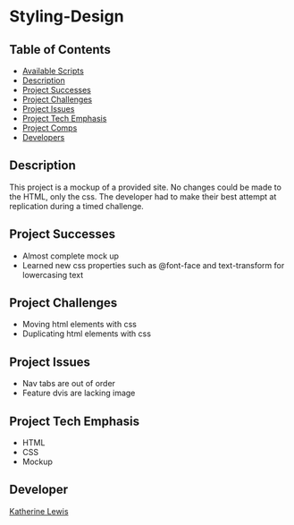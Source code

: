 # Styling-Design

## Table of Contents
* [Available Scripts](#Available-Scripts)
* [Description](#Description)
* [Project Successes](Project-Successes)
* [Project Challenges](Project-Challenges)
* [Project Issues](Project-Issues)
* [Project Tech Emphasis](Project-Tech-Emphasis)
* [Project Comps](Project-Comps)
* [Developers](Developers)

## Description

This project is a mockup of a provided site. No changes could be made to the HTML, only the css. The developer had to make their best attempt at replication during a timed challenge.

## Project Successes

* Almost complete mock up
* Learned new css properties such as @font-face and text-transform for lowercasing text

## Project Challenges

* Moving html elements with css
* Duplicating html elements with css


## Project Issues

* Nav tabs are out of order
* Feature dvis are lacking image

## Project Tech Emphasis

* HTML
* CSS
* Mockup

## Developer

[Katherine Lewis](https://github.com/kalex19)
